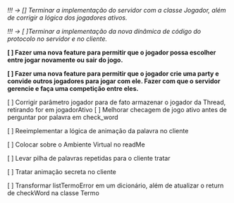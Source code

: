 
*!!! -> [] Terminar a implementação do servidor com a classe Jogador, além de corrigir a lógica dos jogadores ativos.*

*!!! -> [ ]Terminar a implementação da nova dinâmica de código do protocolo no servidor e no cliente.*

**[ ] Fazer uma nova feature para permitir que o jogador possa escolher entre jogar novamente ou sair do jogo.**

**[ ] Fazer uma nova feature para permitir que o jogador crie uma party e convide outros jogadores para jogar com ele. Fazer com que o servidor gerencie e faça uma competição entre eles.**


[ ] Corrigir parâmetro jogador para de fato armazenar o jogador da Thread, retirando for em jogadorAtivo
[ ] Melhorar checagem de jogo ativo antes de perguntar por palavra em check_word

[ ] Reeimplementar a lógica de animação da palavra no cliente

[ ] Colocar sobre o Ambiente Virtual no readMe

[ ] Levar pilha de palavras repetidas para o cliente tratar

[ ] Tratar animação secreta no cliente

[ ] Transformar listTermoError em um dicionário, além de atualizar o return de checkWord na classe Termo